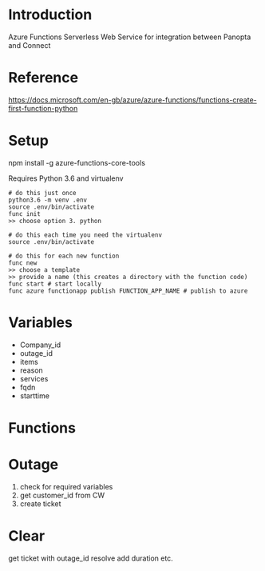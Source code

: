 # Introduction 
Azure Functions Serverless Web Service for integration between Panopta and Connect

# Reference

https://docs.microsoft.com/en-gb/azure/azure-functions/functions-create-first-function-python

# Setup

npm install -g azure-functions-core-tools

Requires Python 3.6 and virtualenv

```
# do this just once
python3.6 -m venv .env
source .env/bin/activate
func init
>> choose option 3. python

# do this each time you need the virtualenv
source .env/bin/activate

# do this for each new function
func new 
>> choose a template
>> provide a name (this creates a directory with the function code)
func start # start locally
func azure functionapp publish FUNCTION_APP_NAME # publish to azure
```

# Variables

* Company_id
* outage_id
* items
* reason
* services
* fqdn
* starttime

# Functions

# Outage

1) check for required variables
2) get customer_id from CW
3) create ticket

# Clear

get ticket with outage_id
resolve
add duration etc.
